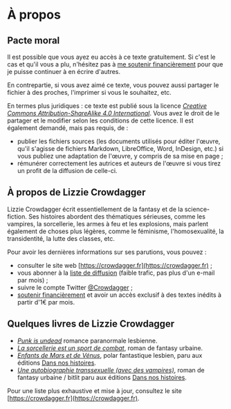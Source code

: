 À propos
========

Pacte moral
--------------
Il est possible que vous ayez eu accès à ce texte gratuitement. Si c'est le cas et qu'il vous a plu, n'hésitez pas à [me soutenir financièrement](https://crowdagger.fr/abonne%c2%b7e%c2%b7s/) pour que je puisse continuer à en écrire d'autres.

En contrepartie, si vous avez aimé ce texte, vous pouvez aussi partager le fichier à des proches, l'imprimer si vous le souhaitez, etc.

En termes plus juridiques : ce texte est publié sous la licence [*Creative Commons
Attribution-ShareAlike 4.0 International*](https://creativecommons.org/licenses/by-sa/4.0/). Vous
avez le droit de le partager et le modifier selon les conditions de
cette licence. Il est également demandé, mais pas requis, de : 

* publier les fichiers sources (les documents utilisés pour éditer
  l'œuvre, qu'il s'agisse de fichiers Markdown, LibreOffice, Word,
  InDesign, etc.) si vous publiez une adaptation de l'œuvre, y compris
  de sa mise en page ; 
* rémunérer correctement les autrices et auteurs de l'œuvre si vous
  tirez un profit de la diffusion de celle-ci.

À propos de Lizzie Crowdagger 
-----------------------------

Lizzie Crowdagger écrit essentiellement de la fantasy et de la
science-fiction. Ses histoires abordent des thématiques sérieuses,
comme les vampires, la sorcellerie, les armes à feu et les explosions,
mais parlent également de choses plus légères, comme le féminisme,
l'homosexualité, la transidentité, la lutte des classes, etc.

Pour avoir les dernières informations sur ses parutions, vous pouvez :

* consulter le site web [https://crowdagger.fr](https://crowdagger.fr) ;
* vous abonner à la
[liste de diffusion](http://lists.crowdagger.fr/wws/info/infos)
(faible trafic, pas plus d'un e-mail par mois) ;
* suivre le compte Twitter
[@Crowdagger](https://twitter.com/Crowdagger) ;
* [soutenir financièrement](https://crowdagger.fr/abonne%c2%b7e%c2%b7s/) et avoir un accès exclusif à des textes inédits à partir d'1€ par mois.

Quelques livres de Lizzie Crowdagger 
----------------------------------

* [*Punk is undead*](https://crowdagger.fr/punk-is-undead/) romance paranormale lesbienne.
* [*La sorcellerie est un sport de combat*](https://crowdagger.fr/la-sorcellerie-est-un-sport-de-combat/), roman de fantasy urbaine.
* [*Enfants de Mars et de Vénus*](https://crowdagger.fr/enfants-de-mars-et-de-venus-polar-fantastique-lesbien/), polar fantastique lesbien, paru aux éditions [Dans nos histoires](https://dansnoshistoires.org).
* [*Une autobiographie transsexuelle (avec des vampires)*](https://crowdagger.fr/une-autobiographie-transsexuelle-avec-des-vampires/), roman de
fantasy urbaine / bitlit paru aux éditions [Dans nos histoires](https://dansnoshistoires.org).

Pour une liste plus exhaustive et mise à jour, consultez le site [https://crowdagger.fr](https://crowdagger.fr).


